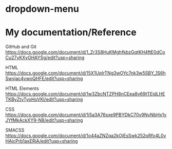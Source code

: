 # dropdown-menu

# My documentation/Reference
GitHub and Git
https://docs.google.com/document/d/1_Zr3S8HuKMghfkbzGqtKH4ftE0dCoCu27yKXyGHAYSg/edit?usp=sharing

HTML
https://docs.google.com/document/d/15X1UpIrTNg3wOYc7nk3w5SBY_1S6hSwvjac4vwoQHFE/edit?usp=sharing

HTML Elements
https://docs.google.com/document/d/1w3ZbcNTZPH8nCEea8v69tTEjdLHETKByZtvTyoHoVKI/edit?usp=sharing

CSS
https://docs.google.com/document/d/1i5a3A76sxe9PBYDkC70y9NvNbHx1yJYfMkAckXY9-N8/edit?usp=sharing

SMACSS
https://docs.google.com/document/d/1o44aZNZqa2kOjEsSwk252pRfx4L0vHAicPrb1axERjA/edit?usp=sharing
